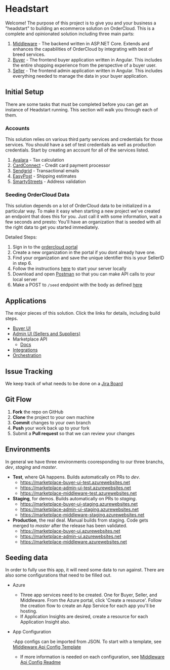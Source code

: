 # Headstart
Welcome! The purpose of this project is to give you and your business a "headstart" to building an ecommerce solution on OrderCloud. This is a complete and opinionated solution including three main parts:

1. [Middleware](./src/Middleware) - The backend written in ASP.NET Core. Extends and enhances the capabilities of OrderCloud by integrating with best of breed services.
2. [Buyer](./src/UI/Buyer) - The frontend buyer application written in Angular. This includes the entire shopping experience from the perspective of a buyer user.
3. [Seller](./src/UI/Seller) - The frontend admin application written in Angular. This includes everything needed to manage the data in your buyer application.

## Initial Setup
There are some tasks that must be completed before you can get an instance of Headstart running. This section will walk you through each of them.

### Accounts
This solution relies on various third party services and credentials for those services. You should have a set of test credentials as well as production credentials. Start by creating an account for all of the services listed.

1. [Avalara](https://www.avalara.com/us/en/get-started/get-started-b.html?adobe_mc_ref=https%3A%2F%2Fwww.avalara.com%2Fus%2Fen%2Findex.html) - Tax calculation
2. [CardConnect](https://cardconnect.com/signup) - Credit card payment processor
3. [Sendgrid](https://signup.sendgrid.com/) - Transactional emails
4. [EasyPost](https://www.easypost.com/signup) - Shipping estimates
5. [SmartyStreets](https://smartystreets.com/pricing) - Address validation

### Seeding OrderCloud Data
This solution depends on a lot of OrderCloud data to be initialized in a particular way. To make it easy when starting a new project we've created an endpoint that does this for you. Just call it with some information, wait a few seconds and presto: You'll have an organization that is seeded with all the right data to get you started immediately.

Detailed Steps:
1. Sign in to the [ordercloud portal](https://portal.ordercloud.io/)
2. Create a new organization in the portal if you dont already have one.
3. Find your organization and save the unique identifier this is your SellerID in step 6.
4. Follow the instructions [here](./src/Middleware/README.md) to start your server locally
5. Download and open [Postman](https://www.postman.com/downloads/) so that you can make API calls to your local server
6. Make a POST to `/seed` endpoint with the body as defined [here]('./src/Middleware/src/Marketplace.Common/Models/Misc/EnvironmentSeed.cs)

## Applications

The major pieces of this solution. Click the links for details, including build steps.

- [Buyer UI](./src/UI/Buyer/README.md)
- [Admin UI (Sellers and Suppliers)](./src/UI/Seller/README.md)
- Marketplace API
  - [Docs](https://marketplace-middleware-test.azurewebsites.net/index.html)
- [Integrations](./src/Middleware/integrations)
- [Orchestration](./src/Middleware/src/Orchestration.Functions/Marketplace.Orchestration/README.md)

## Issue Tracking

We keep track of what needs to be done on a [Jira Board](https://four51.atlassian.net/secure/RapidBoard.jspa?rapidView=167&projectKey=SEB&view=planning&issueLimit=100)

## Git Flow

1.  **Fork** the repo on GitHub
2.  **Clone** the project to your own machine
3.  **Commit** changes to your own branch
4.  **Push** your work back up to your fork
5.  Submit a **Pull request** so that we can review your changes

## Environments

In general we have three environments cooresponding to our three branchs, _dev_, _staging_ and _master_.

- **Test**, where QA happens. Builds automatically on PRs to _dev_.
  - https://marketplace-buyer-ui-test.azurewebsites.net
  - https://marketplace-admin-ui-test.azurewebsites.net
  - https://marketplace-middleware-test.azurewebsites.net
- **Staging**, for demos. Builds automatically on PRs to _staging_.
  - https://marketplace-buyer-ui-staging.azurewebsites.net
  - https://marketplace-admin-ui-staging.azurewebsites.net
  - https://marketplace-middleware-staging.azurewebsites.net
- **Production**, the real deal. Manual builds from staging. Code gets merged to _master_ after the release has been validated.
  - https://marketplace-buyer-ui.azurewebsites.net
  - https://marketplace-admin-ui.azurewebsites.net
  - https://marketplace-middleware.azurewebsites.net

## Seeding data

In order to fully use this app, it will need some data to run against. There are also some configurations that need to be filled out.

- Azure

  - Three app services need to be created. One for Buyer, Seller, and Middleware. From the Azure portal, click 'Create a resource'. Follow the creation flow to create an App Service for each app you'll be hosting.
  - If Application Insights are desired, create a resource for each Application Insight also.

- App Configuration

  -App configs can be imported from JSON. To start with a template, see [Middleware Api Config Template](./src/Middleware/src/Marketplace.Common/AppSettingConfigTemplate.json)

  - If more information is needed on each configuration, see [Middleware Api Config Readme](./src/Middleware/src/Marketplace.Common/AppSettingsReadme.md)
